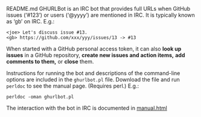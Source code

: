 README.md
GHURLBot is an IRC bot that provides full URLs when GitHub issues
(‘#123’) or users (‘@yyyy’) are mentioned in IRC. It is typically
known as ‘gb’ on IRC. E.g.:

    <joe> Let's discuss issue #13.
    <gb> https://github.com/xxx/yyy/issues/13 -> #13

When started with a GitHub personal access token, it can also
**look up issues** in a GitHub repository, **create new issues and
action items,** **add comments to them,** or **close** them.

Instructions for running the bot and descriptions of the command-line
options are included in the `ghurlbot.pl` file. Download the file and
run `perldoc` to see the manual page. (Requires perl.) E.g.:

    perldoc -oman ghurlbot.pl

The interaction with the bot in IRC is documented in
[manual.html](https://w3c.github.io/GHURLBot/manual.html)

